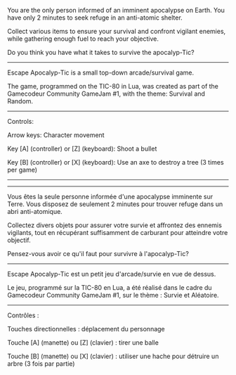 You are the only person informed of an imminent apocalypse on Earth. You have only 2 minutes to seek refuge in an anti-atomic shelter.

Collect various items to ensure your survival and confront vigilant enemies, while gathering enough fuel to reach your objective.

Do you think you have what it takes to survive the apocalyp-Tic?

--------------------------------------------------------------

Escape Apocalyp-Tic is a small top-down arcade/survival game.

The game, programmed on the TIC-80 in Lua, was created as part of the Gamecodeur Community GameJam #1, with the theme: Survival and Random.

--------------------------------------------------------------

Controls:

Arrow keys: Character movement

Key [A] (controller) or [Z] (keyboard): Shoot a bullet

Key [B] (controller) or [X] (keyboard): Use an axe to destroy a tree (3 times per game)

--------------------------------------------------------------

--------------------------------------------------------------

Vous êtes la seule personne informée d'une apocalypse imminente sur Terre. Vous disposez de seulement 2 minutes pour trouver refuge dans un abri anti-atomique.

Collectez divers objets pour assurer votre survie et affrontez des ennemis vigilants, tout en récupérant suffisamment de carburant pour atteindre votre objectif.

Pensez-vous avoir ce qu'il faut pour survivre à l'apocalyp-Tic?

--------------------------------------------------------------

Escape Apocalyp-Tic est un petit jeu d'arcade/survie en vue de dessus.

Le jeu, programmé sur la TIC-80 en Lua, a été réalisé dans le cadre du Gamecodeur Community GameJam #1, sur le thème : Survie et Aléatoire.

--------------------------------------------------------------

Contrôles :

Touches directionnelles : déplacement du personnage

Touche [A] (manette) ou [Z] (clavier) : tirer une balle

Touche [B] (manette) ou [X] (clavier) : utiliser une hache pour détruire un arbre (3 fois par partie)
